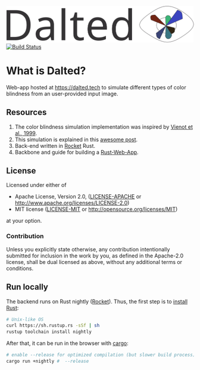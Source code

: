 ![alt text](./static/img/logo_git.svg "Dalted logo black")  
[![Build Status](https://img.shields.io/endpoint.svg?url=https%3A%2F%2Factions-badge.atrox.dev%2Fcarrascomj%2Fdalted%2Fbadge&style=flat-square)](https://actions-badge.atrox.dev/carrascomj/dalted/goto)

# What is Dalted?

Web-app hosted at https://dalted.tech to simulate different types of color blindness from an user-provided input image.

## Resources

1. The color blindness simulation implementation was inspired by [Vienot et al., 1999](http://vision.psychol.cam.ac.uk/jdmollon/papers/colourmaps.pdf).
2. This simulation is explained in this [awesome post](https://ixora.io/projects/colorblindness/color-blindness-simulation-research/).
3. Back-end written in [Rocket](https://rocket.rs/) Rust.
4. Backbone and guide for building a [Rust-Web-App](https://github.com/steadylearner/Rust-Web-App/).

## License

Licensed under either of

- Apache License, Version 2.0, ([LICENSE-APACHE](LICENSE-APACHE) or http://www.apache.org/licenses/LICENSE-2.0)
- MIT license ([LICENSE-MIT](LICENSE-MIT) or http://opensource.org/licenses/MIT)

at your option.

### Contribution

Unless you explicitly state otherwise, any contribution intentionally submitted
for inclusion in the work by you, as defined in the Apache-2.0 license, shall be dual licensed as above, without any
additional terms or conditions.

## Run locally

The backend runs on Rust nightly ([Rocket](https://rocket.rs/)). Thus, the first step is to [install
Rust](https://www.rust-lang.org/tools/install):

```bash
# Unix-like OS
curl https://sh.rustup.rs -sSf | sh
rustup toolchain install nightly
```

After that, it can be run in the browser with [cargo](https://doc.rust-lang.org/cargo/guide/creating-a-new-project.html):

```bash
# enable --release for optimized compilation (but slower build process)
cargo run +nightly #  --release
```
